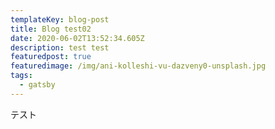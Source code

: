 ```yaml
---
templateKey: blog-post
title: Blog test02
date: 2020-06-02T13:52:34.605Z
description: test test
featuredpost: true
featuredimage: /img/ani-kolleshi-vu-dazveny0-unsplash.jpg
tags:
  - gatsby
---
```

テスト